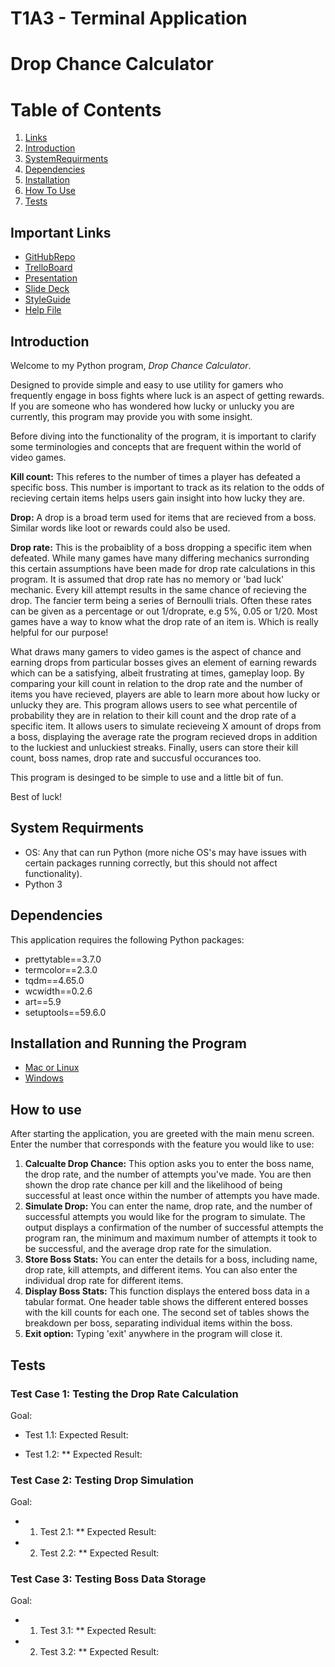 # T1A3 - Terminal Application
# **Drop Chance Calculator**

# Table of Contents

1. [Links](#ImportantLinks)
2. [Introduction](#Introduction)
3. [SystemRequirments](#system-requirments)
4. [Dependencies](#Dependencies)
5. [Installation](#Installation)
6. [How To Use](#how-to-use)
7. [Tests](#tests)

## Important Links <a name="ImportantLinks"></a>

* [GitHubRepo](https://github.com/CameronWD/T1A3)
* [TrelloBoard](https://trello.com/b/3npKVqHD/t1a3-drop-rate-calculator)
* [Presentation](https://youtu.be/WJEf7qiIxBw)
* [Slide Deck](ppt/T1A3%20--%20Drop%20Calculator.pdf)
* [StyleGuide](https://peps.python.org/pep-0008/)
* [Help File](#installation-and-running-the-program)

## Introduction <a name="Introduction"></a>

Welcome to my Python program, *Drop Chance Calculator*. 

Designed to provide simple and easy to use utility for gamers who frequently engage in boss fights where luck is an aspect of getting rewards. If you are someone who has wondered how lucky or unlucky you are currently, this program may provide you with some insight. 

Before diving into the functionality of the program, it is important to clarify some terminologies and concepts that are frequent within the world of video games. 

**Kill count:** This referes to the number of times a player has defeated a specific boss. This number is important to track as its relation to the odds of recieving certain items helps users gain insight into how lucky they are. 

**Drop:** A drop is a broad term used for items that are recieved from a boss. Similar words like loot or rewards could also be used. 

**Drop rate:** This is the probaiblity of a boss dropping a specific item when defeated. While many games have many differing mechanics surronding this certain assumptions have been made for drop rate calculations in this program. It is assumed that drop rate has no memory or 'bad luck' mechanic. Every kill attempt results in the same chance of recieving the drop. The fancier term being a series of Bernoulli trials. Often these rates can be given as a percentage or out 1/droprate, e.g 5%, 0.05 or 1/20.  Most games have a way to know what the drop rate of an item is. Which is really helpful for our purpose!

What draws many gamers to video games is the aspect of chance and earning drops from particular bosses gives an element of earning rewards which can be a satisfying, albeit frustrating at times, gameplay loop. By comparing your kill count in relation to the drop rate and the number of items you have recieved, players are able to learn more about how lucky or unlucky they are. This program allows users to see what percentile of probability they are in relation to their kill count and the drop rate of a specific item. It allows users to simulate recieveing X amount of drops from a boss, displaying the average rate the program recieved drops in addition to the luckiest and unluckiest streaks. Finally, users can store their kill count, boss names, drop rate and succusful occurances too. 

This program is desinged to be simple to use and a little bit of fun.

Best of luck!

## System Requirments <a name="System"></a>

- OS: Any that can run Python (more niche OS's may have issues with certain packages running correctly, but this should not affect functionality).
- Python 3

## Dependencies <a name="Dependencies"></a>

This application requires the following Python packages:

- prettytable==3.7.0
- termcolor==2.3.0
- tqdm==4.65.0
- wcwidth==0.2.6
- art==5.9
- setuptools==59.6.0

## Installation and Running the Program<a name="Installation"></a>

- [Mac or Linux](helpMacLinux.md)
- [Windows](helpWindows.md)

## How to use <a name="How"></a>

After starting the application, you are greeted with the main menu screen. Enter the number that corresponds with the feature you would like to use:

1. **Calcualte Drop Chance:** This option asks you to enter the boss name, the drop rate, and the number of attempts you've made. You are then shown the drop rate chance per kill and the likelihood of being successful at least once within the number of attempts you have made.
2. **Simulate Drop:** You can enter the name, drop rate, and the number of successful attempts you would like for the program to simulate. The output displays a confirmation of the number of successful attempts the program ran, the minimum and maximum number of attempts it took to be successful, and the average drop rate for the simulation.
3. **Store Boss Stats:** You can enter the details for a boss, including name, drop rate, kill attempts, and different items. You can also enter the individual drop rate for different items.
4. **Display Boss Stats:** This function displays the entered boss data in a tabular format. One header table shows the different entered bosses with the kill counts for each one. The second set of tables shows the breakdown per boss, separating individual items within the boss.
5. **Exit option:** Typing 'exit' anywhere in the program will close it.

## Tests <a name="Test"></a>

### Test Case 1: Testing the Drop Rate Calculation
Goal:

* Test 1.1: 
     Expected Result:

* Test 1.2: 
** Expected Result:

### Test Case 2: Testing Drop Simulation
Goal:

* 1. Test 2.1: 
** Expected Result:

* 2. Test 2.2: 
** Expected Result:

### Test Case 3: Testing Boss Data Storage
Goal:

* 1. Test 3.1: 
** Expected Result:

* 2. Test 3.2: 
** Expected Result: